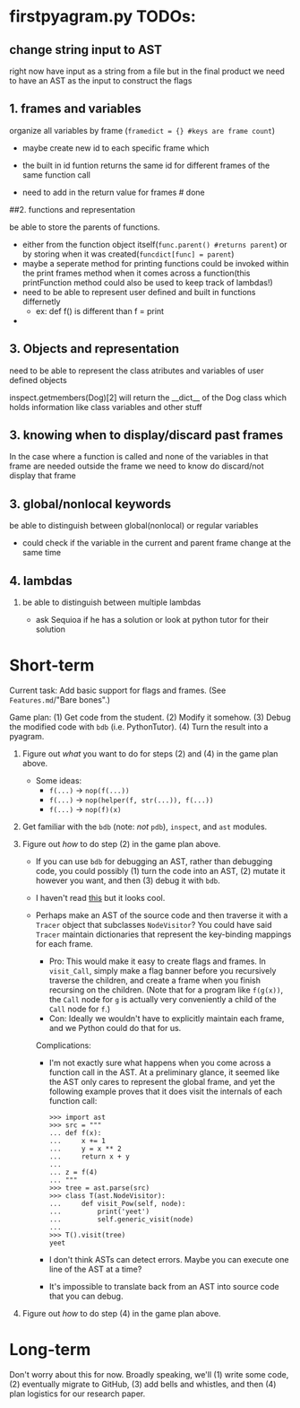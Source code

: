 #  firstpyagram.py TODOs:

## change string input to AST

right now have input as a string from a file but in the final product we need to have an AST as the input to construct the flags

## 1. frames and variables

organize all variables by frame (`framedict = {} #keys are frame count`)

- maybe create new id to each specific frame which 

- the built in id funtion returns the same id for different frames of the same function call

- need to add in the return value for frames # done

  

##2. functions and representation

be able to store the parents of functions.

- either from the function object itself(`func.parent() #returns parent`) or by storing when it was created(`funcdict[func] = parent`)
- maybe a seperate method for printing functions could be invoked within the print frames method when it comes across a function(this printFunction method could also be used to keep track of lambdas!)
- need to be able to represent user defined and built in functions differnetly
  - ex: def f() is different than f = print
- 



## 3. Objects and representation

need to be able to represent the class atributes and variables of user defined objects



inspect.getmembers(Dog)[2] will return the \_\_dict\_\_ of the Dog class which holds information like class variables and other stuff





## 3. knowing when to display/discard past frames

In the case where a function is called and none of the variables in that frame are needed outside the frame we need to know do discard/not display that frame



## 3. global/nonlocal keywords

be able to distinguish between global(nonlocal) or regular variables

<ul>
  <li> could check if the variable in the current and parent frame change at the same time</li>
</ul>

## 4. lambdas

1. be able to distinguish between multiple lambdas

   + ask Sequioa if he has a solution or look at python tutor for their solution









# Short-term

Current task: Add basic support for flags and frames. (See `Features.md`/"Bare bones".)

Game plan: (1) Get code from the student. (2) Modify it somehow. (3) Debug the modified code with `bdb` (i.e. PythonTutor). (4) Turn the result into a pyagram.

1. Figure out _what_ you want to do for steps (2) and (4) in the game plan above.

   * Some ideas:
     * `f(...)` $\to$ `nop(f(...))`
     * `f(...)` $\to$ `nop(helper(f, str(...)), f(...))`
     * `f(...)` $\to$ `nop(f)(x)`

2. Get familiar with the `bdb` (note: _not_ `pdb`), `inspect`, and `ast` modules.

3. Figure out _how_ to do step (2) in the game plan above.

   * If you can use `bdb` for debugging an AST, rather than debugging code, you could possibly (1) turn the code into an AST, (2) mutate it however you want, and then (3) debug it with `bdb`.

   * I haven't read [this](http://farmdev.com/src/secrets/framehack/index.html) but it looks cool.

   * Perhaps make an AST of the source code and then traverse it with a `Tracer` object that subclasses `NodeVisitor`? You could have said `Tracer` maintain dictionaries that represent the key-binding mappings for each frame.

     * Pro: This would make it easy to create flags and frames. In `visit_Call`, simply make a flag banner before you recursively traverse the children, and create a frame when you finish recursing on the children. (Note that for a program like `f(g(x))`, the `Call` node for `g` is actually very conveniently a child of the `Call` node for `f`.)
     * Con: Ideally we wouldn't have to explicitly maintain each frame, and we Python could do that for us.

     Complications:

     * I'm not exactly sure what happens when you come across a function call in the AST. At a preliminary glance, it seemed like the AST only cares to represent the global frame, and yet the following example proves that it does visit the internals of each function call:

       ```
       >>> import ast
       >>> src = """
       ... def f(x):
       ...     x += 1
       ...     y = x ** 2
       ...     return x + y
       ...
       ... z = f(4)
       ... """
       >>> tree = ast.parse(src)
       >>> class T(ast.NodeVisitor):
       ...     def visit_Pow(self, node):
       ...         print('yeet')
       ...         self.generic_visit(node)
       ...
       >>> T().visit(tree)
       yeet
       ```

     * I don't think ASTs can detect errors. Maybe you can execute one line of the AST at a time?

     * It's impossible to translate back from an AST into source code that you can debug.

4. Figure out _how_ to do step (4) in the game plan above.

# Long-term

Don't worry about this for now. Broadly speaking, we'll (1) write some code, (2) eventually migrate to GitHub, (3) add bells and whistles, and then (4) plan logistics for our research paper.

